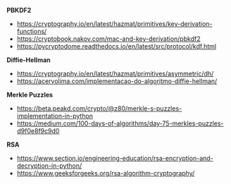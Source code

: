 **PBKDF2**
- https://cryptography.io/en/latest/hazmat/primitives/key-derivation-functions/
- https://cryptobook.nakov.com/mac-and-key-derivation/pbkdf2
- https://pycryptodome.readthedocs.io/en/latest/src/protocol/kdf.html

**Diffie-Hellman**
- https://cryptography.io/en/latest/hazmat/primitives/asymmetric/dh/
- https://acervolima.com/implementacao-do-algoritmo-diffie-hellman/


**Merkle Puzzles**
- https://beta.peakd.com/crypto/@z80/merkle-s-puzzles-implementation-in-python
- https://medium.com/100-days-of-algorithms/day-75-merkles-puzzles-d9f0e8f9c9d0

**RSA**
- https://www.section.io/engineering-education/rsa-encryption-and-decryption-in-python/
- https://www.geeksforgeeks.org/rsa-algorithm-cryptography/
